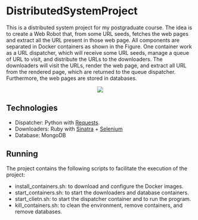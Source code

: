 # DistributedSystemProject #
This is a distributed system project for my postgraduate course. The idea is to create a Web Robot that, from some URL seeds, fetches the web pages and extract all the URL present in those web page. All components are separated in Docker containers as shown in the Figure. One container work as a URL dispatcher, which will receive some URL seeds, manage a queue of URL to visit, and distribute the URLs to the downloaders. The downloaders will visit the URLs, render the web page, and extract all URL from the rendered page, which are returned to the queue dispatcher. Furthermore, the web pages are stored in databases.


<p align="center">
  <img src ="./screenshot.png" />
</p>


## Technologies ##
* Dispatcher: Python with [Requests](http://docs.python-requests.org/en/master/).
* Downloaders: Ruby with [Sinatra](http://sinatrarb.com/) + [Selenium](http://www.seleniumhq.org/)
* Database: MongoDB

## Running ##

The project contains the following scripts to facilitate the execution of the project:

* install_containers.sh: to download and configure the Docker images.
* start_containers.sh: to start the downloaders and database containers.
* start_clietn.sh: to start the dispatcher container and to run the program.
* kill_containers.sh: to clean the environment, remove containers, and remove databases.